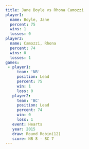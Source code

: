 ```yaml
---
title: Jane Boyle vs Rhona Camozzi
player1:              
  name: Boyle, Jane   
  percent: 75         
  wins: 1             
  losses: 0           
player2:              
  name: Camozzi, Rhona
  percent: 74         
  wins: 0             
  losses: 1           
games:
 - player1:        
     team: 'NB'    
     position: Lead
     percent: 75   
     win: 1        
     loss: 0       
   player2:        
     team: 'BC'    
     position: Lead
     percent: 74   
     win: 0        
     loss: 1       
   event: Hearts        
   year: 2015           
   draw: Round Robin(12)
   score: NB 8 - BC 7   
---
```

